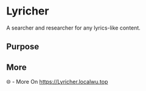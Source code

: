 # Lyricher
A searcher and researcher for any lyrics-like content.
## Purpose

## More
🌐 - More On https://Lyricher.localwu.top
<br />
<!-- ❤️ - This project is inspired by the creation of [Shayna Kothari](https://github.com/shaynak). -->
